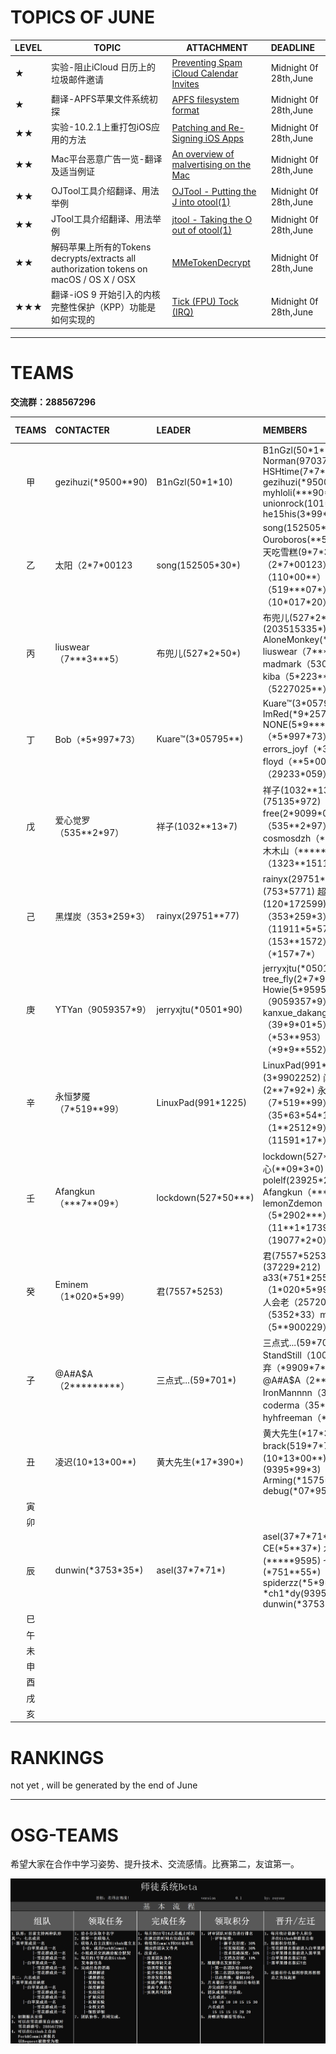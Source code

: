 # TOPICS OF JUNE

|LEVEL|TOPIC|ATTACHMENT|DEADLINE|
|:--|--|--|:--|
|★|实验-阻止iCloud 日历上的垃圾邮件邀请|[Preventing Spam iCloud Calendar Invites](https://aaron.blog/2016/11/25/preventing-spam-icloud-calendar-invites/)|Midnight 0f 28th,June|
|★|翻译-APFS苹果文件系统初探|[APFS filesystem format](https://blog.cugu.eu/post/apfs/)|Midnight 0f 28th,June|
|★★|实验-10.2.1上重打包iOS应用的方法|[Patching and Re-Signing iOS Apps](http://www.vantagepoint.sg/blog/85-patching-and-re-signing-ios-apps)|Midnight 0f 28th,June|
|★★|Mac平台恶意广告一览-翻译及适当例证|[An overview of malvertising on the Mac](https://blog.malwarebytes.com/threat-analysis/social-engineering-threat-analysis/2016/11/an-overview-of-malvertising-on-the-mac/)|Midnight 0f 28th,June|
|★★|OJTool工具介绍翻译、用法举例|[OJTool - Putting the J into otool(1)](http://newosxbook.com/tools/ojtool.html)|Midnight 0f 28th,June|
|★★|JTool工具介绍翻译、用法举例|[jtool - Taking the O out of otool(1)](http://www.newosxbook.com/tools/jtool.html)|Midnight 0f 28th,June|
|★★|	解码苹果上所有的Tokens decrypts/extracts all authorization tokens on macOS / OS X / OSX|[MMeTokenDecrypt](https://github.com/manwhoami/MMeTokenDecrypt)|Midnight 0f 28th,June|
|★★★|翻译-iOS 9 开始引入的内核完整性保护（KPP）功能是如何实现的|[Tick (FPU) Tock (IRQ)](https://xerub.github.io/ios/kpp/2017/04/13/tick-tock.html)|Midnight 0f 28th,June|




***


# TEAMS

**交流群：288567296**

|TEAMS|CONTACTER|LEADER|MEMBERS|MONTHLY TOPIC|
|:-:|:-|:-|:-|:-|
|甲| gezihuzi(\*9500\*\*90) | B1nGzl(50\*1\*10)|B1nGzl(50\*1\*10) Norman(9703797) HSHtime(7\*7\*23\*92) gezihuzi(\*9500\*\*90) myhloli(\*\*\*90\*9\*9) unionrock(101\*5\*\*010) he15his(3\*99\*37\*1)        |not yet|
|乙|  太阳（2\*7\*00123  	 |song(152505\*30\*) |song(152505\*30\*) Ouroboros(\*\*5277\*0) 夏天吃雪糕(9\*7\*323\*0) 太阳（2\*7\*00123）理查德（110\*00\*\*）小憨（519\*\*\*07\*）blackcore（10\*017\*20）|not yet|
|丙|  liuswear（7\*\*\*3\*\*\*5）| 布兜儿(527\*2\*50\*)|布兜儿(527\*2\*50\*) 舜生(203515335\*) AloneMonkey(\*271\*\*\*33) liuswear（7\*\*\*3\*\*\*5）madmark（53019917）kiba（5\*223\*\*1\*）chen（5227025\*\*）|not yet|
|丁| Bob（\*5\*997\*73）  	 |Kuare™(3\*05795\*\*)|Kuare™(3\*05795\*\*) ImRed(\*9\*257532) NONE(5\*9\*\*\*\*03) Bob（\*5\*997\*73）no errors_joyf（\*352\*19\*2）floyd（\*\*5\*00\*3）srh（29233\*059）| not yet  |
|戊| 爱心觉罗（535\*\*2\*97）  	 |祥子(1032\*\*13\*7)|祥子(1032\*\*13\*7) 明哥(75135\*972) free(2\*9099\*0\*) 爱心觉罗（535\*\*2\*97）cosmosdzh（\*50505\*\*）木木山（\*\*\*\*\*9595）龙幽（1323\*\*1511）|  not yet |
|己| 黑煤炭（353\*259\*3）  	 |rainyx(29751\*\*77) |rainyx(29751\*\*77) 拟人(753\*5771) 超级神话(120\*172599) 黑煤炭（353\*259\*3）ksmokee（11911\*5\*57）MXXIV（153\*\*1572）紫枫闲人（\*157\*7\*）| not yet  |
|庚| YTYan（9059357\*9）  	 |jerryxjtu(\*0501\*90) |jerryxjtu(\*0501\*90) tree_fly(2\*7\*9\*009) Howie(5\*959509\*) YTYan（9059357\*9）kanxue_dakang（39\*9\*01\*5）BoOOlean（\*53\*\*953）bitpanda（\*9\*9\*\*552）| not yet|
|辛| 永恒梦魇（7\*519\*\*99）   	 |LinuxPad(991\*1225)|LinuxPad(991\*1225)  空城(3\*9902252) 闪(2\*\*7\*92\*) 永恒梦魇（7\*519\*\*99） Alice（35\*63\*54\*1）物以类聚（1\*\*2512\*9） xgalaxy（11591\*17\*）  | not yet|
|壬|  Afangkun（\*\*\*7\*\*09\*）  	 |lockdown(527\*50\*\*\*) |lockdown(527\*50\*\*\*) 开心(\*\*09\*3\*0) polelf(23925\*27) Afangkun（\*\*\*7\*\*09\*）lemonZdemon（5\*2902\*\*\*）xuaninitial（11\*\*1\*1739）西柏坡（19077\*2\*0）|  not yet |
|癸| Eminem（1\*020\*5\*99）  	 |君(7557\*5253)|君(7557\*5253) 炜唯(37229\*212)  a33(\*751\*2552) Eminem（1\*020\*5\*99） 别等待爱人会老（257209\*592） 3（5352\*33）mrsim（5\*\*900229）       |     not yet    |
|子|@A#A$A（2\*\*\*\*\*\*\*\*\*） |三点式...(59\*701\*)|三点式...(59\*701\*) StandStill（100\*\*7\*7） 不弃（\*9909\*7\*9） @A#A$A（2\*\*\*\*\*\*\*\*\*） IronMannnn（39\*10\*927）coderma（35\*\*25920）hyhfreeman（\*7\*0195\*0）|   not yet|
|丑|	凌迟(10\*13\*00\*\*)	|黄大先生(\*17\*390\*)|黄大先生(\*17\*390\*) brack(519\*7\*7) 凌迟(10\*13\*00\*\*) 小学生(9395\*99\*3) Arming(\*1575\*31) debug(\*07\*95910)|not yet
|寅|		||||
|卯|		||||
|辰|dunwin(\*3753\*35\*)| asel(37\*7\*71\*) | asel(37\*7\*71\*)  CE(\*5\*\*37\*)  木木山(\*\*\*\*\*9595)  七步阶(\*751\*\*55\*)  spiderzz(\*5\*9\*\*9\*5)  \*ch1\*dy(9395\*99\*3)  dunwin(\*3753\*35\*)||
|巳|		||||
|午|		||||
|未|		||||
|申|		||||
|酉|		||||
|戌|		||||
|亥|		||||

# RANKINGS

not yet , will be generated by the end of June 

***

# OSG-TEAMS
希望大家在合作中学习姿势、提升技术、交流感情。比赛第二，友谊第一。

![师徒系统Beta](pic/teams.jpg)
